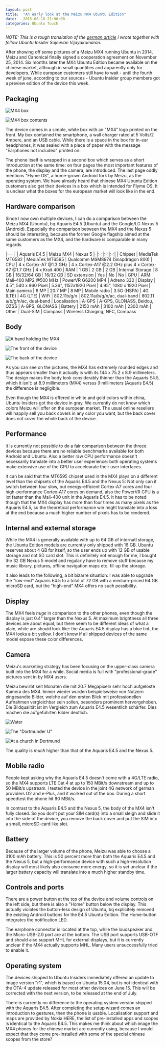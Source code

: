 ```yaml
---
layout: post
title:  "An early look at the Meizu MX4 Ubuntu Edition"
date:   2015-06-18 21:00:00
categories: Ubuntu Touch
---
```



*NOTE: This is a rough translation of the [german article][ubuntuusers-mx4] I wrote together with fellow Ubuntu Insider Sujeevan Vijayakumaran.*

After showing off some pictures of a Meizu MX4 running Ubuntu in 2014, Meizu and Canonical finally signed a cooperation agreement on November 25, 2014. Six months later the MX4 Ubuntu Edition became available on the chinese market, although in small quantities and apparently only for developers. While european customers still have to wait - until the fourth week of june, according to our sources - Ubuntu Insider group members got a preview edition of the device this week.


## Packaging

![MX4 box]({{site.url}}/images/meizu-mx4-insider/meizumx4_box.JPG)

![MX4 box contents]({{site.url}}/images/meizu-mx4-insider/meizumx4_inhalt.JPG)


The device comes in a simple, white box with an "MX4" logo printed on the front. My box contained the smartphone, a wall charger rated at 5 Volts/2 Ampere, and an USB cable. While there is a space in the box for in-ear headphones, it was sealed with a piece of paper with the message "Earphones not included" printed on.

The phone itself is wrapped in a second box which serves as a short introduction at the same time: on four pages the most important features of the phone, the display and the camera, are introduced. The last page oddly mentions "Flyme OS", a home-grown Android fork by Meizu, as the operating system. We have already heard that chinese MX4 Ubuntu Edition customers also get their devices in a box which is intended for Flyme OS. It is unclear what the boxes for the european market will look like in the end.


## Hardware comparison

Since I now own multiple devices, I can do a comparison between the Meizu MX4 (Ubuntu), bq Aquaris E4.5 (Ubuntu) and the Google/LG Nexus 5 (Android). Especially the comparison between the MX4 and the Nexus 5 should be interesting, because the former Google flagship aimed at the same customers as the MX4, and the hardware is comparable in many regards.



|---
| | Aquaris E4.5 | Meizu MX4 | Nexus 5
|-|:-:|:-:|:-:|
| Chipset | MediaTek MT6582 | MediaTek MT6595 | Qualcomm MSM8974 (Snapdragon 800)
| CPU | 4 x Cortex-A7 @1.3 GHz | 4 x Cortex-A17 @2.2 GHz plus 4 x Cortex-A7 @1.7 GHz | 4 x Krait 400
| RAM | 1 GB | 2 GB | 2 GB
| Internal Storage | 8 GB | 16/32/64 GB | 16/32 GB
| SD extension | Yes | No | No
| GPU | ARM Mali-400 MP2 @500 MHz | PowerVR G6200 MP4 | Adreno 330
| Display | 4.5", 540 x 960 Pixel | 5.36", 1152x1920 Pixel | 4.95", 1080 x 1920 Pixel
| Main camera | 8 MP | 20.7 MP | 8 MP
| Mobile radio | 3.5G (HSPA) | 4G (LTE) | 4G (LTE)
| WiFi | 802.11b/g/n | 802.11a/b/g/n/ac, dual-band | 802.11 a/b/g/n/ac, dual-band
| Localisation | A-GPS | A-GPS, GLONASS, Beidou, QZSS | A-GPS, GLONASS
| Battery | 2150 mAh | 3100 mAh | 2300 mAh
| Other | Dual-SIM | Compass | Wireless Charging, NFC, Compass


## Body

![A hand holding the MX4]({{site.url}}/images/meizu-mx4-insider/meizumx4_hand.JPG)

![The front of the device]({{site.url}}/images/meizu-mx4-insider/meizumx4_vorderseite.JPG)

![The back of the device]({{site.url}}/images/meizu-mx4-insider/meizumx4_rueckseite.JPG)


As you can see on the pictures, the MX4 has extremely rounded edges and thus appears smaller than it actually is with its 144 x 75.2 x 8.9 millimeters. The design makes the body look considerably thinner than the Aquaris E4.5, which it isn't: at 8.9 millimeters (MX4) versus 9 millimeters (Aquaris E4.5) the difference is negligible.

Even though the MX4 is offered in white and gold colors within china, Ubuntu Insiders got the device in gray. We currently do not know which colors Meizu will offer on the european market. The usual online resellers will happily sell you back covers in any color you want, but the back cover does not cover the whole back of the device.


## Performance

It is currently not possible to do a fair comparison between the threee devices because there are no reliable benchmarks available for both Android and Ubuntu. Also a better raw CPU performance doesn't necessarily translate into a better user experience: both operating systems make extensive use of the GPU to accelearate their user interfaces.

It can be said that the MT6595 chipset used in the MX4 plays on a different level than the chipsets of the Aquaris E4.5 and the Nexus 5: Not only can it switch between four slow, but energy-efficient Cortex-A7 cores and four high-performance Cortex-A17 cores on demand, also the PowerVR GPU is a lot faster than the Mali-400 unit in the Aquaris E4.5. It has to be noted though that the MX4 display has more than four times as many pixels as the Aquaris E4.5, so the theoretical performance win might translate into a loss at the end because a much higher number of pixels has to be rendered.


## Internal and external storage

While the MX4 is generally available with up to 64 GB of internatl storage, the Ubuntu Edition models are currently only shipped with 16 GB. Ubuntu reserves about 4 GB for itself, so the user ends up with 12 GB of usable storage and not SD card slot. This is definitely not enough for me, I bought the 32 GB Nexus 5 model and regularly have to remove stuff because my music library, pictures, offline navigation maps etc. fill up the storage.

It also leads to the following, a bit bizarre situation: I was able to upgrade the "low-end" Aquaris E4.5 to a total of 72 GB with a medium-priced 64 GB microSD card, but the "high-end" MX4 offers no such possibility.


## Display

The MX4 feels *huge* in comparison to the other phones, even though the display is just 0.4" larger than the Nexus 5. At maximum brightness all three devices are about equal, but there seem to be different ideas of what a plain, white are should look like: the Aquaris E4.5 display has a blue tint, the MX4 looks a bit yellow. I don't know if all shipped devices of the same model expose these color differences.


## Camera

Meizu's marketing strategy has been focusing on the upper-class camera built into the MX4 for a while. Social media is full with "professional-grade" pictures sent in by MX4 users.

Meizu bewirbt seit Monaten die mit 20.7 Megapixeln sehr hoch aufgelöste Kamera des MX4. Immer wieder wurden beispielsweise von Nutzern eingesandte Bilder, welche auf den ersten Blick mit professionellen Aufnahmen vergleichbar sein sollen, besonders prominent hervorgehoben. Die Bildqualität ist im Vergleich zum Aquaris E4.5 wesentlich schärfer. Dies machen die aufgeführten Bilder deutlich.


![Water]({{site.url}}/images/meizu-mx4-insider/meizumx4_photo1.JPG)

![The "Dortmunder U"]({{site.url}}/images/meizu-mx4-insider/meizumx4_photo2.JPG)

![At a church in Dortmund]({{site.url}}/images/meizu-mx4-insider/meizumx4_photo3.JPG)


The quality is *much* higher than that of the Aquaris E4.5 and the Nexus 5.


## Mobile radio

People kept asking why the Aquaris E4.5 doesn't come with a 4G/LTE radio, so the MX4 supports LTE Cat 4 at up to 150 MBit/s downstream and up to 50 MBit/s upstream. I tested the device in the joint 4G network of german providers O2 and e-Plus, and it worked out of the box. During a short speedtest the phone hit 80 MBit/s.

In contrast to the Aquaris E4.5 and the Nexus 5, the body of the MX4 isn't fully closed. So you don't put your SIM card(s) into a small sleigh and slide it into the side of the device, you remove the back cover and put the SIM into a small, microSD-card like slot.


## Battery

Because of the larger volume of the phone, Meizu was able to choose a 3100 mAh battery. This is 50 percent more than both the Aquaris E4.5 and the Nexus 5, but a high-performance device with such a high-resolution display will most likely also consume more energy, so it is yet unclear if the larger battery capacity will translate into a much higher standby time.


## Controls and ports

There are a power button at the top of the device and volume controls on the left side, but there is also a "Home" button below the display. This actually violates the button-less design of Ubuntu, bq explicitely removed the existing Android buttons for the E4.5 Ubuntu Edition. The Home-button integrates the notification LED.

The earphone connector is located at the top, while the loudspeaker and the Micro-USB-2.0 port are at the bottom. The USB port supports USB-OTF and should also support MHL for external displays, but it is currently unclear if the MX4 actually supports MHL. Many users unsuccessfully tried to enable it.


## Operating system

The devices shipped to Ubuntu Insiders immediately offered an update to image version "r1", which is based on Ubuntu 15.04, but is not identical with the OTA-4 update released for most other devices on June 15. This will be corrected with the next version, to be released at the end of July.

There is currently no difference to the operating system version shipped with the Aquaris E4.5. After completing the setup wizard comes an introduction to gestures, then the phone is usable. Localisation support and maps are provided by Nokia HERE, the list of pre-installed apps and scopes is identical to the Aquaris E4.5. This makes me think about which image the MX4 phones for the chinese market are currently using, because I would expect that they come pre-installed with some of the special chinese scopes from the store?


[ubuntuusers-mx4]: https://ikhaya.ubuntuusers.de/2015/06/17/erste-eindruecke-vom-meizu-mx4/

